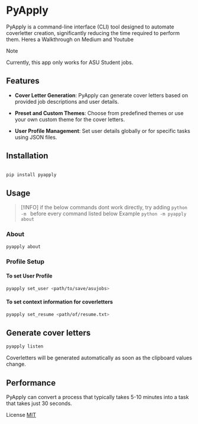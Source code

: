 # PyApply


PyApply is a command-line interface (CLI) tool designed to automate coverletter creation, significantly reducing the time required to perform them.
Heres a  Walkthrough on Medium and Youtube
  
> [!NOTE]
> Currently, this app only works for ASU Student jobs.

## Features

- **Cover Letter Generation**: PyApply can generate cover letters based on provided job descriptions and user details.

- **Preset and Custom Themes**: Choose from predefined themes or use your own custom theme for the cover letters.

- **User Profile Management**: Set user details globally or for specific tasks using JSON files.
## Installation

  

```bash

pip install pyapply

```

  

## Usage
>[!INFO]
>if the below commands dont work directly, try adding ```python -m ``` before every command listed below
> Example ```python -m pyapply about```

### About
```bash
pyapply about
```

### Profile Setup

#### To set User Profile
```bash
pyapply set_user <path/to/save/asujobs>
```

#### To set context information for coverletters
```bash
pyapply set_resume <path/of/resume.txt>
```

## Generate cover letters

```bash
pyapply listen
```

Coverletters will be generated automatically as soon as the clipboard values change.

  

## Performance

PyApply can convert a process that typically takes 5-10 minutes into a task that takes just 30 seconds.

  

<!-- ## Contributing

Contributions are welcome! Please read the contributing guidelines before getting started. -->

  

License [MIT](https://choosealicense.com/licenses/mit/)
